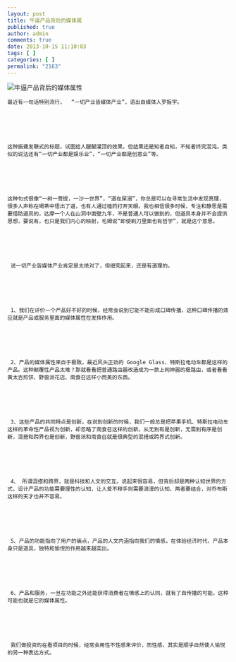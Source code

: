 ```yaml
---
layout: post
title: 牛逼产品背后的媒体属
published: true
author: admin
comments: true
date: 2013-10-15 11:10:03
tags: [ ]
categories: [ ]
permalink: "2163"
---
```

![牛逼产品背后的媒体属性][1]


  
    最近有一句话特别流行，  “一切产业皆媒体产业”，语出自媒体人罗振宇。
  
  
  
  
  
  
    这种振聋发聩式的标题，试图给人醍醐灌顶的效果，但结果还是知者自知，不知者终究混沌。类似的说法还有“一切产业都是娱乐业”，“一切产业都是创意业”等。
  
  
  
  
  
  
    这种句式很像“一树一菩提，一沙一世界”，“道在屎溺”，你总是可以在寻常生活中发现真理，很多人声称在喝茶中悟出了道，也有人通过嗑药打开天眼。我也相信很多时候，专注和静思是需要借助道具的，达摩一个人在山洞中面壁九年，不是普通人可以做到的，但道具本身并不会提供思想，要说有，也只是我们内心的映射，毛姆说“即使剃刀里面也有哲学”，就是这个意思。
  
  
  
  
  
  
     说一切产业皆媒体产业肯定是太绝对了，但细究起来，还是有道理的。
  
  
  
  
  
  
     1、我们在评价一个产品好不好的时候，经常会说到它能不能形成口碑传播，这种口碑传播的效应就是产品或服务里面的媒体属性在发挥作用。
  
  
  
  
  
  
     2、产品的媒体属性来自于极致。最近风头正劲的 Google Glass、特斯拉电动车都是这样的产品。这种颠覆性产品太难？那就看看把普通路由器改造成为一款上网神器的极路由，或者看看黄太吉煎饼、野兽派花店、南食召这样小而美的东西。
  
  
  
  
  
  
     3、这些产品的共同特点是创新。在说到创新的时候，我们一般总是把苹果手机、特斯拉电动车这样的革命性产品视为创新，却忽略了南食召这样的创新。从无到有是创新，无需到有序是创新，混搭和跨界也是创新，野兽派和南食召就是很典型的混搭或跨界式创新。
  
  
  
  
  
  
     4、 所谓混搭和跨界，就是科技和人文的交互。说起来很容易，但背后却是两种认知世界的方式，设计产品的功能需要理性的认知，让人爱不释手则需要浪漫的认知，两者要结合，对乔布斯这样的天才也并不容易。
  
  
  
  
  
  
     5、产品的功能指向了用户的痛点，产品的人文内涵指向我们的情感，在体验经济时代，产品本身只是道具，独特和愉悦的作用越来越突出。
  
  
  
  
  
  
     6、产品和服务，一旦在功能之外还能获得消费者在情感上的认同，就有了自传播的可能，这种可能也就是它的媒体属性。
  
  
  
  
  
  
     我们做投资的在看项目的时候，经常会用性不性感来评价，而性感，其实是顺乎自然使人愉悦的另一种表达方式。
  


 [1]: http://yongz.com/yz/wp-content/uploads/2014/04/e296d445799759dd1fe3c78a97d25cd1.jpg